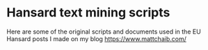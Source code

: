 # Hansard text mining scripts

Here are some of the original scripts and documents used in the EU Hansard posts I made on my blog https://www.mattchaib.com/

